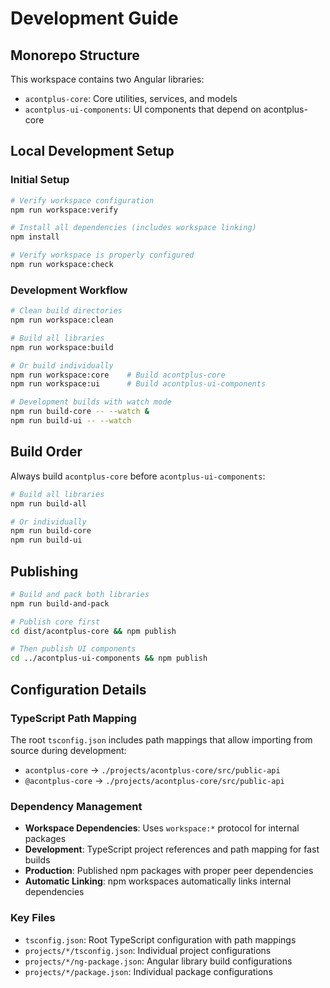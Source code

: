 # Development Guide

## Monorepo Structure

This workspace contains two Angular libraries:

- `acontplus-core`: Core utilities, services, and models
- `acontplus-ui-components`: UI components that depend on acontplus-core

## Local Development Setup

### Initial Setup

```bash
# Verify workspace configuration
npm run workspace:verify

# Install all dependencies (includes workspace linking)
npm install

# Verify workspace is properly configured
npm run workspace:check
```

### Development Workflow

```bash
# Clean build directories
npm run workspace:clean

# Build all libraries
npm run workspace:build

# Or build individually
npm run workspace:core    # Build acontplus-core
npm run workspace:ui      # Build acontplus-ui-components

# Development builds with watch mode
npm run build-core -- --watch &
npm run build-ui -- --watch
```

## Build Order

Always build `acontplus-core` before `acontplus-ui-components`:

```bash
# Build all libraries
npm run build-all

# Or individually
npm run build-core
npm run build-ui
```

## Publishing

```bash
# Build and pack both libraries
npm run build-and-pack

# Publish core first
cd dist/acontplus-core && npm publish

# Then publish UI components
cd ../acontplus-ui-components && npm publish
```

## Configuration Details

### TypeScript Path Mapping

The root `tsconfig.json` includes path mappings that allow importing from source
during development:

- `acontplus-core` → `./projects/acontplus-core/src/public-api`
- `@acontplus-core` → `./projects/acontplus-core/src/public-api`

### Dependency Management

- **Workspace Dependencies**: Uses `workspace:*` protocol for internal packages
- **Development**: TypeScript project references and path mapping for fast
  builds
- **Production**: Published npm packages with proper peer dependencies
- **Automatic Linking**: npm workspaces automatically links internal
  dependencies

### Key Files

- `tsconfig.json`: Root TypeScript configuration with path mappings
- `projects/*/tsconfig.json`: Individual project configurations
- `projects/*/ng-package.json`: Angular library build configurations
- `projects/*/package.json`: Individual package configurations

